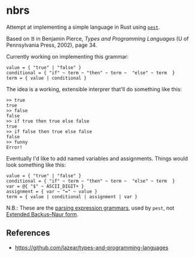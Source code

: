 nbrs
====

Attempt at implementing a simple language in Rust using [`pest`](https://pest.rs).

Based on 𝔹 in Benjamin Pierce, *Types and Programming Languages* (U of Pennsylvania Press, 2002), page 34.

Currently working on implementing this grammar:

```
value = { "true" | "false" }
conditional = { "if" ~ term ~ "then" ~ term ~  "else" ~ term  }
term = { value | conditional }
```

The idea is a working, extensible interprer that'll do something like this:

```
>> true
true
>> false
false
>> if true then true else false
true
>> if false then true else false
false
>> funny
Error!
```

Eventually I'd like to add named variables and assignments.
Things would look something like this:

```
value = { "true" | "false" }
conditional = { "if" ~ term ~ "then" ~ term ~  "else" ~ term  }
var = @{ "$" ~ ASCII_DIGIT+ }
assignment = { var ~ "=" ~ value }
term = { value | conditional | assignment | var }
```

N.B.:
These are the [parsing expression grammars](https://en.wikipedia.org/wiki/Parsing_expression_grammar), used by `pest`,
not [Extended Backus–Naur form](https://en.wikipedia.org/wiki/Extended_Backus%E2%80%93Naur_form).

References
----------

- https://github.com/lazear/types-and-programming-languages
